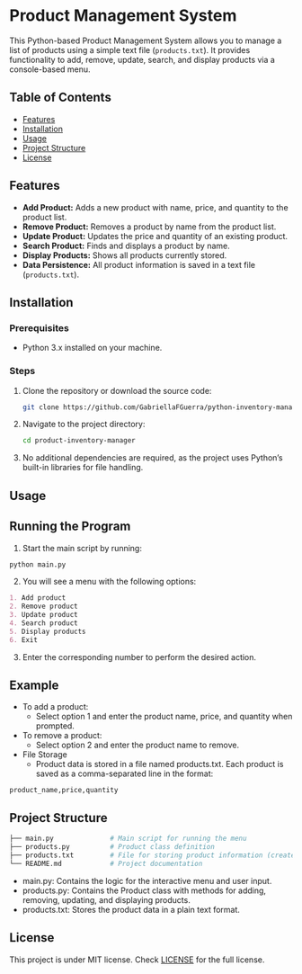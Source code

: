 # Product Management System

This Python-based Product Management System allows you to manage a list of products using a simple text file (`products.txt`). It provides functionality to add, remove, update, search, and display products via a console-based menu.

## Table of Contents
- [Features](#features)
- [Installation](#installation)
- [Usage](#usage)
- [Project Structure](#project-structure)
- [License](#license)

## Features
- **Add Product:** Adds a new product with name, price, and quantity to the product list.
- **Remove Product:** Removes a product by name from the product list.
- **Update Product:** Updates the price and quantity of an existing product.
- **Search Product:** Finds and displays a product by name.
- **Display Products:** Shows all products currently stored.
- **Data Persistence:** All product information is saved in a text file (`products.txt`).

## Installation

### Prerequisites
- Python 3.x installed on your machine.

### Steps
1. Clone the repository or download the source code:
   ```bash
   git clone https://github.com/GabriellaFGuerra/python-inventory-manager.git
    ```
2. Navigate to the project directory:
    ```bash
    cd product-inventory-manager
    ```
3. No additional dependencies are required, as the project uses Python’s built-in libraries for file handling.

## Usage

## Running the Program
1. Start the main script by running:

```bash
python main.py
```
2. You will see a menu with the following options:

```markdown
1. Add product
2. Remove product
3. Update product
4. Search product
5. Display products
6. Exit
```
3. Enter the corresponding number to perform the desired action.

## Example
- To add a product:
    - Select option 1 and enter the product name, price, and quantity when prompted.
- To remove a product:
    - Select option 2 and enter the product name to remove.
- File Storage
    - Product data is stored in a file named products.txt. Each product is saved as a comma-separated line in the format:
```
product_name,price,quantity
```

## Project Structure
```bash
├── main.py              # Main script for running the menu
├── products.py          # Product class definition
├── products.txt         # File for storing product information (created automatically)
└── README.md            # Project documentation
```
- main.py: Contains the logic for the interactive menu and user input.
- products.py: Contains the Product class with methods for adding, removing, updating, and displaying products.
- products.txt: Stores the product data in a plain text format.

## License
This project is under MIT license. Check [LICENSE](LICENSE) for the full license.
